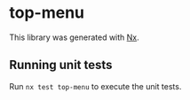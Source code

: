 # top-menu

This library was generated with [Nx](https://nx.dev).

## Running unit tests

Run `nx test top-menu` to execute the unit tests.
